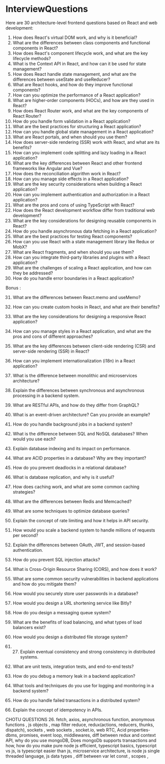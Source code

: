 # InterviewQuestions

Here are 30 architecture-level frontend questions based on React and web development:

1. How does React's virtual DOM work, and why is it beneficial?
2. What are the differences between class components and functional components in React?
3. How does React's component lifecycle work, and what are the key lifecycle methods?
4. What is the Context API in React, and how can it be used for state management?
5. How does React handle state management, and what are the differences between useState and useReducer?
6. What are React hooks, and how do they improve functional components?
7. How can you optimize the performance of a React application?
8. What are higher-order components (HOCs), and how are they used in React?
9. How does React Router work, and what are the key components of React Router?
10. How do you handle form validation in a React application?
11. What are the best practices for structuring a React application?
12. How can you handle global state management in a React application?
13. What are React portals, and when should you use them?
14. How does server-side rendering (SSR) work with React, and what are its benefits?
15. How can you implement code splitting and lazy loading in a React application?
16. What are the key differences between React and other frontend frameworks like Angular and Vue?
17. How does the reconciliation algorithm work in React?
18. How can you manage side effects in a React application?
19. What are the key security considerations when building a React application?
20. How can you implement authentication and authorization in a React application?
21. What are the pros and cons of using TypeScript with React?
22. How does the React development workflow differ from traditional web development?
23. What are the key considerations for designing reusable components in React?
24. How do you handle asynchronous data fetching in a React application?
25. What are the best practices for testing React components?
26. How can you use React with a state management library like Redux or MobX?
27. What are React fragments, and when should you use them?
28. How can you integrate third-party libraries and plugins with a React application?
29. What are the challenges of scaling a React application, and how can they be addressed?
30. How do you handle error boundaries in a React application?

Bonus :

31. What are the differences between React.memo and useMemo?
32. How can you create custom hooks in React, and what are their benefits?
33. What are the key considerations for designing a responsive React application?
34. How can you manage styles in a React application, and what are the pros and cons of different approaches?
35. What are the key differences between client-side rendering (CSR) and server-side rendering (SSR) in React?
36. How can you implement internationalization (i18n) in a React application?


1. What is the difference between monolithic and microservices architecture? 
2. Explain the differences between synchronous and asynchronous processing in a backend system. 
3. What are RESTful APIs, and how do they differ from GraphQL? 
4. What is an event-driven architecture? Can you provide an example? 
5. How do you handle background jobs in a backend system? 
6. What is the difference between SQL and NoSQL databases? When would you use each? 
7. Explain database indexing and its impact on performance. 
8. What are ACID properties in a database? Why are they important? 
9. How do you prevent deadlocks in a relational database? 
10. What is database replication, and why is it useful? 
11. How does caching work, and what are some common caching strategies? 
12. What are the differences between Redis and Memcached? 
13. What are some techniques to optimize database queries? 
14. Explain the concept of rate limiting and how it helps in API security. 
15. How would you scale a backend system to handle millions of requests per second? 
16. Explain the differences between OAuth, JWT, and session-based authentication. 
17. How do you prevent SQL injection attacks? 
18. What is Cross-Origin Resource Sharing (CORS), and how does it work? 
19. What are some common security vulnerabilities in backend applications and how do you mitigate them? 
20. How would you securely store user passwords in a database? 
21. How would you design a URL shortening service like Bitly? 
22. How do you design a messaging queue system? 
23. What are the benefits of load balancing, and what types of load balancers exist? 
24. How would you design a distributed file storage system?
25. 27. Explain eventual consistency and strong consistency in distributed systems. 
28. What are unit tests, integration tests, and end-to-end tests? 
29. How do you debug a memory leak in a backend application? 
30. What tools and techniques do you use for logging and monitoring in a backend system? 
31. How do you handle failed transactions in a distributed system? 
32. Explain the concept of idempotency in APIs. 


  CHOTU QUESTIONS
26. fetch, axios, asynchronous function, anonymous functions , js objects , map filter reduce, redux(actions, reducers, thunks, dispatch), sockets , web sockets , socket.io, web RTC, Acid properties-dbms, promises, event loop, middlewares, diff between redux and context API, why do you use mongoDB, Does mongoDb supports transactions and how, how do you make pure node js efficient, typescript basics, typescript vs js, is typescript easier than js, microservice architecture, is node js single threaded language, js data types , diff between var let const , scopes ,
